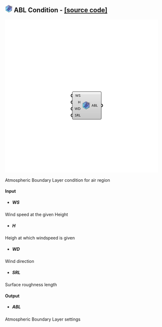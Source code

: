 ## ![](../images/icons/ABL_Condition.png) ABL Condition - [[source code]](https://github.com/Eddy3D-Dev/Eddy3D-UMCF/blob/release/UMCF/CMP/Air/ABLConditionCMP.cs)

![](../images/components/ABL_Condition.png)

Atmospheric Boundary Layer condition for air region

#### Input
* ##### WS
Wind speed at the given Height
* ##### H
Heigh at which windspeed is given
* ##### WD
Wind direction
* ##### SRL
Surface roughness length

#### Output
* ##### ABL
Atmospheric Boundary Layer settings